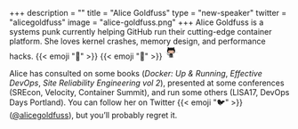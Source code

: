 +++
description = ""
title = "Alice Goldfuss"
type = "new-speaker"
twitter = "alicegoldfuss"
image = "alice-goldfuss.png"
+++
Alice Goldfuss is a systems punk currently helping GitHub run their cutting-edge container platform. She loves kernel crashes, memory design, and performance hacks. {{< emoji ":rainbow:" >}} {{< emoji ":floppy_disk:" >}} <img src="/images/octocat.png" height="24" width="24">

Alice has consulted on some books (_Docker: Up & Running_, _Effective DevOps_, _Site Reliability Engineering vol 2_), presented at some conferences (SREcon, Velocity, Container Summit), and run some others (LISA17, DevOps Days Portland). You can follow her on Twitter {{< emoji ":bird:" >}} (<a href="https://twitter.com/alicegoldfuss">@alicegoldfuss</a>), but you’ll probably regret it.